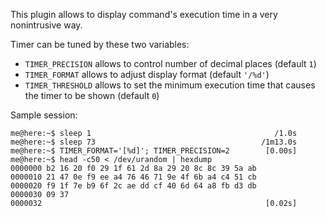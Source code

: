 This plugin allows to display command's execution time in a very nonintrusive way.

Timer can be tuned by these two variables:

- `TIMER_PRECISION` allows to control number of decimal places (default `1`)
- `TIMER_FORMAT` allows to adjust display format (default `'/%d'`)
- `TIMER_THRESHOLD` allows to set the minimum execution time that causes the timer to be shown (default `0`)

Sample session:

    me@here:~$ sleep 1                                         /1.0s
    me@here:~$ sleep 73                                     /1m13.0s
    me@here:~$ TIMER_FORMAT='[%d]'; TIMER_PRECISION=2        [0.00s]
    me@here:~$ head -c50 < /dev/urandom | hexdump
    0000000 b2 16 20 f0 29 1f 61 2d 8a 29 20 8c 8c 39 5a ab
    0000010 21 47 0e f9 ee a4 76 46 71 9e 4f 6b a4 c4 51 cb
    0000020 f9 1f 7e b9 6f 2c ae dd cf 40 6d 64 a8 fb d3 db
    0000030 09 37
    0000032                                                  [0.02s]
